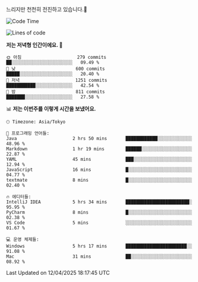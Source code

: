 느리지만 천천히 전진하고 있습니다.🐢

<!--START_SECTION:waka-->
![Code Time](http://img.shields.io/badge/Code%20Time-1%2C564%20hrs%2057%20mins-blue)

![Lines of code](https://img.shields.io/badge/%EC%A0%80%EB%8A%94%20%EC%97%AC%ED%83%9C%EA%B9%8C%EC%A7%80%20-917.5%20thousand%20%EC%A4%84%EC%9D%98%20%EC%BD%94%EB%93%9C%EB%A5%BC%20%EC%9E%91%EC%84%B1%ED%96%88%EC%96%B4%EC%9A%94.-blue)

**저는 저녁형 인간이에요. 🦉** 

```text
🌞 아침                     279 commits         ██░░░░░░░░░░░░░░░░░░░░░░░   09.49 % 
🌆 낮　                     600 commits         █████░░░░░░░░░░░░░░░░░░░░   20.40 % 
🌃 저녁                     1251 commits        ███████████░░░░░░░░░░░░░░   42.54 % 
🌙 밤　                     811 commits         ███████░░░░░░░░░░░░░░░░░░   27.58 % 
```


📊 **저는 이번주를 이렇게 시간을 보냈어요.** 

```text
🕑︎ Timezone: Asia/Tokyo

💬 프로그래밍 언어들: 
Java                     2 hrs 50 mins       ████████████░░░░░░░░░░░░░   48.96 % 
Markdown                 1 hr 19 mins        ██████░░░░░░░░░░░░░░░░░░░   22.87 % 
YAML                     45 mins             ███░░░░░░░░░░░░░░░░░░░░░░   12.94 % 
JavaScript               16 mins             █░░░░░░░░░░░░░░░░░░░░░░░░   04.77 % 
textmate                 8 mins              █░░░░░░░░░░░░░░░░░░░░░░░░   02.40 % 

🔥 에디터들: 
IntelliJ IDEA            5 hrs 34 mins       ████████████████████████░   95.95 % 
PyCharm                  8 mins              █░░░░░░░░░░░░░░░░░░░░░░░░   02.38 % 
VS Code                  5 mins              ░░░░░░░░░░░░░░░░░░░░░░░░░   01.67 % 

💻 운영 체제들: 
Windows                  5 hrs 17 mins       ███████████████████████░░   91.08 % 
Mac                      31 mins             ██░░░░░░░░░░░░░░░░░░░░░░░   08.92 % 
```


 Last Updated on 12/04/2025 18:17:45 UTC
<!--END_SECTION:waka-->
